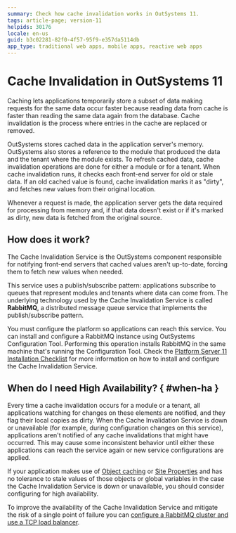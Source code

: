 ```yaml
---
summary: Check how cache invalidation works in OutSystems 11.
tags: article-page; version-11
helpids: 30176
locale: en-us
guid: b3c02281-82f0-4f57-95f9-e357da5114db
app_type: traditional web apps, mobile apps, reactive web apps
---
```


# Cache Invalidation in OutSystems 11

Caching lets applications temporarily store a  subset of data making requests for the same data occur faster because reading data from cache is faster than reading the same data again from the database. Cache invalidation is the process where entries in the cache are replaced or removed.

OutSystems stores cached data in the application server's memory. OutSystems also stores a reference to the module that produced the data and the tenant where the module exists. To refresh cached data, cache invalidation operations are done for either a module or for a tenant. When cache invalidation runs, it checks each front-end server for old or stale data. If an old cached value is found, cache invalidation marks it as "dirty", and fetches new values from their original location.

Whenever a request is made, the application server gets the data required for processing from memory and, if that data doesn't exist or if it's marked as dirty, new data is fetched from the original source.

## How does it work?

The Cache Invalidation Service is the OutSystems component responsible for notifying front-end servers that cached values aren't up-to-date, forcing them to fetch new values when needed.

This service uses a publish/subscribe pattern: applications subscribe to queues that represent modules and tenants where data can come from. The underlying technology used by the Cache Invalidation Service is called **RabbitMQ**, a distributed message queue service that implements the publish/subscribe pattern.

You must configure the platform so applications can reach this service. You can install and configure a RabbitMQ instance using OutSystems Configuration Tool. Performing this operation installs RabbitMQ in the same machine that's running the Configuration Tool. Check the [Platform Server 11 Installation Checklist](<https://www.outsystems.com/goto/checklist-11>) for more information on how to install and configure the Cache Invalidation Service.

## When do I need High Availability? { #when-ha }

Every time a cache invalidation occurs for a module or a tenant, all applications watching for changes on these elements are notified, and they flag their local copies as dirty. When the Cache Invalidation Service is down or unavailable (for example, during configuration changes on this service), applications aren't notified of any cache invalidations that might have occurred. This may cause some inconsistent behavior until either these applications can reach the service again or new service configurations are applied. 

If your application makes use of [Object caching](https://success.outsystems.com/Documentation/11_x_platform/Developing_an_Application/Use_Data/Caching) or [Site Properties](https://success.outsystems.com/Documentation/11_x_platform/Developing_an_Application/Use_Data/Use_Site_Properties_to_Configure_Behaviors_at_Runtime) and has no tolerance to stale values of those objects or global variables in the case the Cache Invalidation Service is down or unavailable, you should consider configuring for high availability.

To improve the availability of the Cache Invalidation Service and mitigate the risk of a single point of failure you can [configure a RabbitMQ cluster and use a TCP load balancer](high-availability.md).
